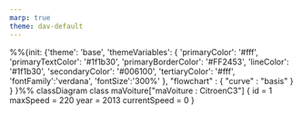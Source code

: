 ```yaml
---
marp: true
theme: dav-default
---
```


<style>
:root {
    background-color:#FFF;
    font-size: 10px;
}
    </style>

<div class="mermaid">
%%{init: {'theme': 'base',
    'themeVariables': {
      'primaryColor': '#fff',
      'primaryTextColor': '#1f1b30',
      'primaryBorderColor': '#FF2453',
      'lineColor': '#1f1b30',
      'secondaryColor': '#006100',
      'tertiaryColor': '#fff',
      'fontFamily':'verdana',
      'fontSize':'300%'
    }, 
    "flowchart" : { "curve" : "basis" } 
} }%%
classDiagram
    class maVoiture["maVoiture : CitroenC3"] {
        id = 1
        maxSpeed = 220
        year = 2013
        currentSpeed = 0
    }

</div>
